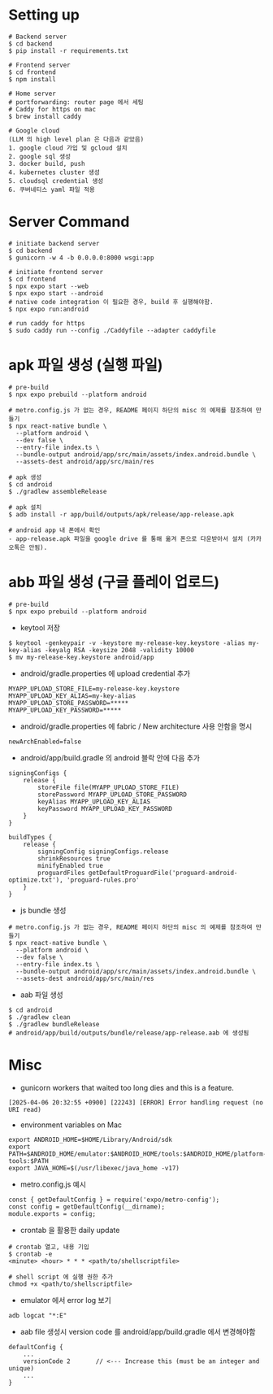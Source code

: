 # Setting up
```
# Backend server
$ cd backend
$ pip install -r requirements.txt

# Frontend server
$ cd frontend
$ npm install

# Home server
# portforwarding: router page 에서 세팅
# Caddy for https on mac
$ brew install caddy

# Google cloud
(LLM 의 high level plan 은 다음과 같았음)
1. google cloud 가입 및 gcloud 설치
2. google sql 생성
3. docker build, push
4. kubernetes cluster 생성
5. cloudsql credential 생성
6. 쿠버네티스 yaml 파일 적용
```

# Server Command
```
# initiate backend server
$ cd backend
$ gunicorn -w 4 -b 0.0.0.0:8000 wsgi:app

# initiate frontend server
$ cd frontend
$ npx expo start --web
$ npx expo start --android
# native code integration 이 필요한 경우, build 후 실행해야함.
$ npx expo run:android

# run caddy for https
$ sudo caddy run --config ./Caddyfile --adapter caddyfile
```

# apk 파일 생성 (실행 파일)

```
# pre-build
$ npx expo prebuild --platform android

# metro.config.js 가 없는 경우, README 페이지 하단의 misc 의 예제를 참조하여 만들기
$ npx react-native bundle \
  --platform android \
  --dev false \
  --entry-file index.ts \
  --bundle-output android/app/src/main/assets/index.android.bundle \
  --assets-dest android/app/src/main/res

# apk 생성
$ cd android
$ ./gradlew assembleRelease

# apk 설치
$ adb install -r app/build/outputs/apk/release/app-release.apk

# android app 내 폰에서 확인
- app-release.apk 파일을 google drive 를 통해 옮겨 폰으로 다운받아서 설치 (카카오톡은 안됨).
```

# abb 파일 생성 (구글 플레이 업로드)

```
# pre-build
$ npx expo prebuild --platform android
```

- keytool 저장

```
$ keytool -genkeypair -v -keystore my-release-key.keystore -alias my-key-alias -keyalg RSA -keysize 2048 -validity 10000
$ mv my-release-key.keystore android/app
```

- android/gradle.properties 에 upload credential 추가

```
MYAPP_UPLOAD_STORE_FILE=my-release-key.keystore
MYAPP_UPLOAD_KEY_ALIAS=my-key-alias
MYAPP_UPLOAD_STORE_PASSWORD=*****
MYAPP_UPLOAD_KEY_PASSWORD=*****
```

- android/gradle.properties 에 fabric / New architecture 사용 안함을 명시

```
newArchEnabled=false
```

- android/app/build.gradle 의 android 블락 안에 다음 추가

```
signingConfigs {
    release {
        storeFile file(MYAPP_UPLOAD_STORE_FILE)
        storePassword MYAPP_UPLOAD_STORE_PASSWORD
        keyAlias MYAPP_UPLOAD_KEY_ALIAS
        keyPassword MYAPP_UPLOAD_KEY_PASSWORD
    }
}

buildTypes {
    release {
        signingConfig signingConfigs.release
        shrinkResources true
        minifyEnabled true
        proguardFiles getDefaultProguardFile('proguard-android-optimize.txt'), 'proguard-rules.pro'
    }
}
```

- js bundle 생성

```
# metro.config.js 가 없는 경우, README 페이지 하단의 misc 의 예제를 참조하여 만들기
$ npx react-native bundle \
  --platform android \
  --dev false \
  --entry-file index.ts \
  --bundle-output android/app/src/main/assets/index.android.bundle \
  --assets-dest android/app/src/main/res
```

- aab 파일 생성 

```
$ cd android
$ ./gradlew clean
$ ./gradlew bundleRelease
# android/app/build/outputs/bundle/release/app-release.aab 에 생성됨
```


# Misc
- gunicorn workers that waited too long dies and this is a feature.

```
[2025-04-06 20:32:55 +0900] [22243] [ERROR] Error handling request (no URI read)
```

- environment variables on Mac

```
export ANDROID_HOME=$HOME/Library/Android/sdk
export PATH=$ANDROID_HOME/emulator:$ANDROID_HOME/tools:$ANDROID_HOME/platform-tools:$PATH
export JAVA_HOME=$(/usr/libexec/java_home -v17)
```

- metro.config.js 예시

```
const { getDefaultConfig } = require('expo/metro-config');
const config = getDefaultConfig(__dirname);
module.exports = config;
```

- crontab 을 활용한 daily update

```
# crontab 열고, 내용 기입
$ crontab -e
<minute> <hour> * * * <path/to/shellscriptfile>

# shell script 에 실행 권한 추가
chmod +x <path/to/shellscriptfile>
```

- emulator 에서 error log 보기

```
adb logcat "*:E"
```

- aab file 생성시 version code 를 android/app/build.gradle 에서 변경해야함

```
defaultConfig {
    ...
    versionCode 2       // <--- Increase this (must be an integer and unique)
    ...
}
```